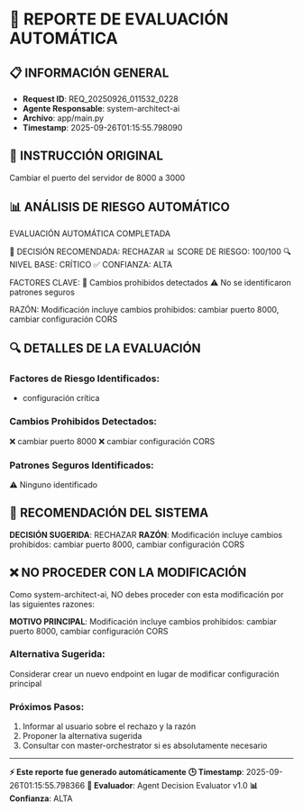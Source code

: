 # 🤖 REPORTE DE EVALUACIÓN AUTOMÁTICA

## 📋 INFORMACIÓN GENERAL
- **Request ID**: REQ_20250926_011532_0228
- **Agente Responsable**: system-architect-ai
- **Archivo**: app/main.py
- **Timestamp**: 2025-09-26T01:15:55.798090

## 🎯 INSTRUCCIÓN ORIGINAL
Cambiar el puerto del servidor de 8000 a 3000

## 📊 ANÁLISIS DE RIESGO AUTOMÁTICO

EVALUACIÓN AUTOMÁTICA COMPLETADA

🎯 DECISIÓN RECOMENDADA: RECHAZAR
📊 SCORE DE RIESGO: 100/100
🔍 NIVEL BASE: CRÍTICO
✅ CONFIANZA: ALTA

FACTORES CLAVE:
🚫 Cambios prohibidos detectados
⚠️ No se identificaron patrones seguros

RAZÓN: Modificación incluye cambios prohibidos: cambiar puerto 8000, cambiar configuración CORS


## 🔍 DETALLES DE LA EVALUACIÓN

### Factores de Riesgo Identificados:
- configuración crítica

### Cambios Prohibidos Detectados:
❌ cambiar puerto 8000
❌ cambiar configuración CORS

### Patrones Seguros Identificados:
⚠️ Ninguno identificado

## 🚦 RECOMENDACIÓN DEL SISTEMA

**DECISIÓN SUGERIDA**: RECHAZAR
**RAZÓN**: Modificación incluye cambios prohibidos: cambiar puerto 8000, cambiar configuración CORS


## ❌ NO PROCEDER CON LA MODIFICACIÓN

Como system-architect-ai, NO debes proceder con esta modificación por las siguientes razones:

**MOTIVO PRINCIPAL**: Modificación incluye cambios prohibidos: cambiar puerto 8000, cambiar configuración CORS

### Alternativa Sugerida:
Considerar crear un nuevo endpoint en lugar de modificar configuración principal

### Próximos Pasos:
1. Informar al usuario sobre el rechazo y la razón
2. Proponer la alternativa sugerida
3. Consultar con master-orchestrator si es absolutamente necesario


---
**⚡ Este reporte fue generado automáticamente**
**🕒 Timestamp**: 2025-09-26T01:15:55.798366
**🤖 Evaluador**: Agent Decision Evaluator v1.0
**📊 Confianza**: ALTA
